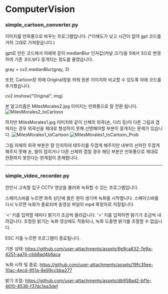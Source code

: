 # ComputerVision

### simple_cartoon_converter.py
이미지를 만화풍으로 바꾸는 프로그램입니다. (*이해도가 낮고 시간이 없어 gpt 코드를 거의 그대로 가져왔습니다.)

gpt로 만든 코드에서 아래와 같이 medianBlur 인자값(커널 크기)을 5에서 3으로 변경하여 기존 코드보다 뭉개지는 정도를 줄였습니다.

  gray = cv2.medianBlur(gray, 3)

또한, Cartoon창 외에 Original창을 띄워 원본 이미지와 비교할 수 있도록 아래 코드를 추가했습니다.

  cv2.imshow("Original", img)

본 알고리즘은 MilesMorales2.jpg 이미지는 만화풍으로 잘 전환 됩니다.
![MilesMorales2_toCartoon](https://github.com/user-attachments/assets/01d5c766-6ec3-4d80-a8d3-1513ff85f58e)

하지만 MilesMorales1.jpg 이미지와 같이 신체의 외곽(손, 다리 등)이 다른 그림과 겹쳐지는 경우 외곽선을 제대로 형성하지 못해 선명해야할 부분이 뭉개지는 문제가 있습니다.
![MilesMorales1_toCartoon](https://github.com/user-attachments/assets/d44a1fa4-6487-4ac0-adfe-ab1da13e1cbe)
![MilesMorales1_toCartoon_Prob](https://github.com/user-attachments/assets/92272b58-976a-4ca8-a9ac-ba5114147dd1)

그림 자체의 외곽 부분은 잘 인지하여 테두리를 두껍게 해주지만 내부의 선까진 두껍게 해주지 못해 손, 발이 접히거나 다른 신체와 겹칠 경우 해당 부분은 만화풍으로 제대로 전환하지 못한다는 한계점이 존재합니다.

***

### simple_video_recorder.py
천안시 고속철 입구 CCTV 영상을 불러와 녹화할 수 있는 프로그램입니다.

스페이스바를 누르면 좌측 상단에 붉은 원이 생기며 녹화를 시작합니다. 스페이스바를 다시 누르면 녹화가 종료되며 동영상 파일이 mp4 확장자로 저장됩니다.

'<' 키를 입력할 때마다 밝기가 조금씩 올라갑니다. '>' 키를 입력하면 밝기가 조금씩 내려갑니다. 조정된 밝기는 녹화 영상에도 적용되나, 녹화 도중엔 밝기를 조절할 수 없습니다.

ESC 키를 누르면 프로그램이 종료됩니다.

기본 상태:
https://github.com/user-attachments/assets/6e9ca832-7e9a-4251-aa74-cbb8ad4b6aca

녹화 시작 및 종료:
https://github.com/user-attachments/assets/19fc35ee-10ac-4ecd-951a-8e99ccbba277

밝기 조절:
https://github.com/user-attachments/assets/db958ad2-bf1e-4610-8536-f37dc1ea3def

